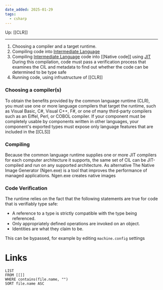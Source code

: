 ```yaml
---
date_added: 2025-01-29
tags:
  - csharp
---
```

Up: [[CLR]]
___

1. Choosing a compiler and a target runtime.
2. Compiling code into [Intermediate Language](Intermediate%20Language.md)
3. Compiling [Intermediate Language](Intermediate%20Language.md) code into [[Native code]] using [JIT](JIT.md) During this compilation, code must pass a verification process that examines the CIL and metadata to find out whether the code can be determined to be type safe
4. Running code, using infrustructure of [[CLR]]
### Choosing a compiler(s)

To obtain the benefits provided by the common language runtime (CLR), you must use one or more language compilers that target the runtime, such as Visual Basic, C#, Visual C++, F#, or one of many third-party compilers such as an Eiffel, Perl, or COBOL compiler.
If your component must be completely usable by components written in other languages, your component's exported types must expose only language features that are included in the [[CLS]]

### Compiling
Because the common language runtime supplies one or more JIT compilers for each computer architecture it supports, the same set of CIL can be JIT-compiled and run on any supported architecture.
As alternative The Native Image Generator (Ngen.exe) is a tool that improves the performance of managed applications. Ngen.exe creates native images

### Code Verification
The runtime relies on the fact that the following statements are true for code that is verifiably type safe:

- A reference to a type is strictly compatible with the type being referenced.
- Only appropriately defined operations are invoked on an object.
- Identities are what they claim to be.

This can be bypassed, for example by editing `machine.config` settings 

# Links
```dataview
LIST
FROM [[]]
WHERE contains(file.name, "")
SORT file.name ASC
```
